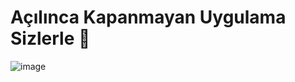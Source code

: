<h1> Açılınca Kapanmayan Uygulama Sizlerle 👋 </h1>


![image](https://user-images.githubusercontent.com/80572575/148635966-1d11e2df-3743-4cfd-b683-9bc389bd995a.png)
